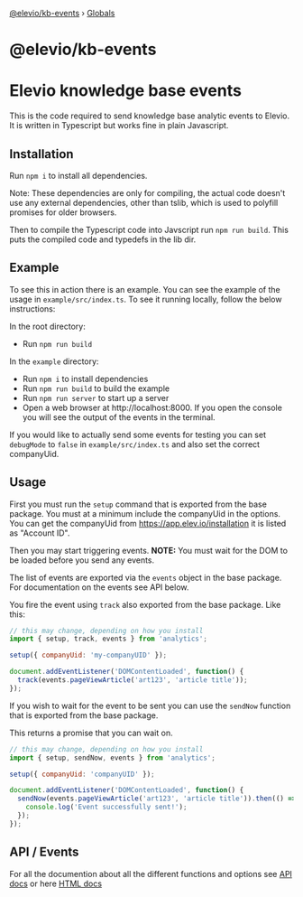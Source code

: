 [@elevio/kb-events](README.md) › [Globals](globals.md)

# @elevio/kb-events

# Elevio knowledge base events

This is the code required to send knowledge base analytic events to Elevio.
It is written in Typescript but works fine in plain Javascript.

## Installation

Run `npm i` to install all dependencies.

Note: These dependencies are only for compiling, the actual code doesn't use any external dependencies, other than tslib, which is used to polyfill promises for older browsers.

Then to compile the Typescript code into Javscript run `npm run build`.
This puts the compiled code and typedefs in the lib dir.

## Example

To see this in action there is an example. You can see the example of the usage in `example/src/index.ts`. To see it running locally, follow the below instructions:

In the root directory:

- Run `npm run build`

In the `example` directory:

- Run `npm i` to install dependencies
- Run `npm run build` to build the example
- Run `npm run server` to start up a server
- Open a web browser at http://localhost:8000. If you open the console you will see the output of the events in the terminal.

If you would like to actually send some events for testing you can set `debugMode` to `false` in `example/src/index.ts` and also set the correct companyUid.

## Usage

First you must run the `setup` command that is exported from the base package.
You must at a minimum include the companyUid in the options. You can get the companyUid from https://app.elev.io/installation it is listed as "Account ID".

Then you may start triggering events. **NOTE:** You must wait for the DOM to be loaded before you send any events.

The list of events are exported via the `events` object in the base package. For documentation on the events see API below.

You fire the event using `track` also exported from the base package.
Like this:

```js
// this may change, depending on how you install
import { setup, track, events } from 'analytics';

setup({ companyUid: 'my-companyUID' });

document.addEventListener('DOMContentLoaded', function() {
  track(events.pageViewArticle('art123', 'article title'));
});
```

If you wish to wait for the event to be sent you can use the `sendNow` function that is exported from the base package.

This returns a promise that you can wait on.

```js
// this may change, depending on how you install
import { setup, sendNow, events } from 'analytics';

setup({ companyUid: 'companyUID' });

document.addEventListener('DOMContentLoaded', function() {
  sendNow(events.pageViewArticle('art123', 'article title')).then(() => {
    console.log('Event successfully sent!');
  });
});
```

## API / Events

For all the documention about all the different functions and options see [API docs](docs/globals.md) or here [HTML docs](https://elevio.github.io/elevio-events/globals.html)
